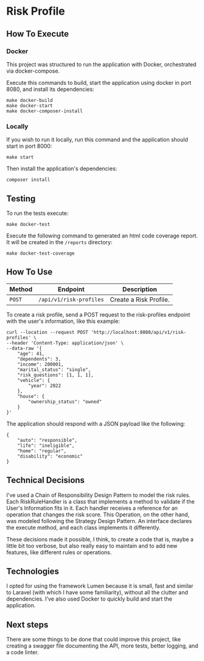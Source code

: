 # Risk Profile

## How To Execute

### Docker

This project was structured to run the application with Docker, orchestrated via docker-compose.

Execute this commands to build, start the application using docker in port 8080, and install its dependencies:

```
make docker-build
make docker-start
make docker-composer-install
```

### Locally

If you wish to run it locally, run this command and the application should start in port 8000:

```
make start
```

Then install the application's dependencies:

```
composer install
```

## Testing

To run the tests execute:

```
make docker-test
```

Execute the following command to generated an html code coverage report. It will be created in the `/reports` directory:

```
make docker-test-coverage
```


## How To Use

| Method   | Endpoint                                 | Description                              |
| -------- | ---------------------------------------- | ---------------------------------------- |
| `POST`   | `/api/v1/risk-profiles`                  | Create a Risk Profile.                   |

To create a risk profile, send a POST request to the risk-profiles endpoint with the user's information, like this example:

```
curl --location --request POST 'http://localhost:8080/api/v1/risk-profiles' \
--header 'Content-Type: application/json' \
--data-raw '{
    "age": 41,
    "dependents": 3,
    "income": 200001,
    "marital_status": "single",
    "risk_questions": [1, 1, 1],
    "vehicle": {
        "year": 2022
    },
    "house": {
        "ownership_status": "owned"
    }
}'
```

The application should respond with a JSON payload like the following:

```
{
    "auto": "responsible",
    "life": "ineligible",
    "home": "regular",
    "disability": "economic"
}
```

## Technical Decisions

I've used a Chain of Responsibility Design Pattern to model the risk rules. Each RiskRuleHandler is a class that implements a method to validate if the User's Information fits in it. Each handler receives a reference for an operation that changes the risk score. This Operation, on the other hand, was modeled following the Strategy Design Pattern. An interface declares the execute method, and each class implements it differently.

These decisions made it possible, I think, to create a code that is, maybe a little bit too verbose, but also really easy to maintain and to add new features, like different rules or operations.

## Technologies

I opted for using the framework Lumen because it is small, fast and similar to Laravel (with which I have some familiarity), without all the clutter and dependencies. I've also used Docker to quickly build and start the application.

## Next steps

There are some things to be done that could improve this project, like creating a swagger file documenting the API, more tests, better logging, and a code linter.